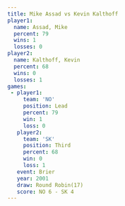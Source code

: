 ```yaml
---
title: Mike Assad vs Kevin Kalthoff
player1:               
  name: Assad, Mike    
  percent: 79          
  wins: 1              
  losses: 0            
player2:               
  name: Kalthoff, Kevin
  percent: 68          
  wins: 0              
  losses: 1            
games:
 - player1:        
     team: 'NO'    
     position: Lead
     percent: 79   
     win: 1        
     loss: 0       
   player2:         
     team: 'SK'     
     position: Third
     percent: 68    
     win: 0         
     loss: 1        
   event: Brier         
   year: 2001           
   draw: Round Robin(17)
   score: NO 6 - SK 4   
---
```

